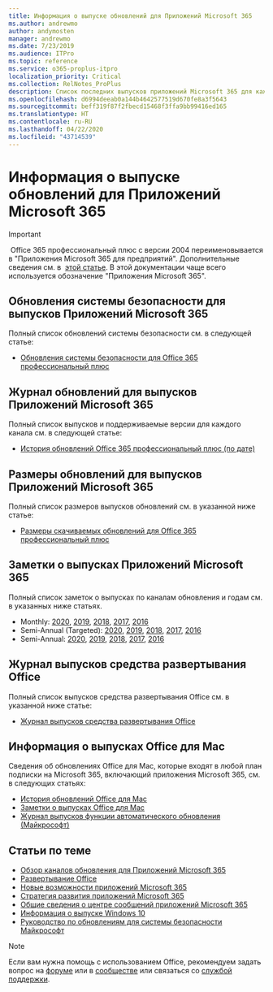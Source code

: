 ```yaml
---
title: Информация о выпуске обновлений для Приложений Microsoft 365
ms.author: andrewmo
author: andymosten
manager: andrewmo
ms.date: 7/23/2019
ms.audience: ITPro
ms.topic: reference
ms.service: o365-proplus-itpro
localization_priority: Critical
ms.collection: RelNotes_ProPlus
description: Список последних выпусков приложений Microsoft 365 для каждого канала обновления и ссылки на заметки о выпусках и историю обновлений для ИТ-специалистов
ms.openlocfilehash: d6994deeab0a144b4642577519d670fe8a3f5643
ms.sourcegitcommit: beff319f87f2fbecd15468f3ffa9bb99416ed165
ms.translationtype: HT
ms.contentlocale: ru-RU
ms.lasthandoff: 04/22/2020
ms.locfileid: "43714539"
---
```

# <a name="release-information-for-updates-to-microsoft-365-apps"></a>Информация о выпуске обновлений для Приложений Microsoft 365


> [!IMPORTANT]
> Office 365 профессиональный плюс с версии 2004 переименовывается в "Приложения Microsoft 365 для предприятий". Дополнительные сведения см. в  [этой статье](https://go.microsoft.com/fwlink/p/?linkid=2123420). В этой документации чаще всего используется обозначение "Приложения Microsoft 365".


## <a name="security-updates-for-microsoft-365-apps-releases"></a>Обновления системы безопасности для выпусков Приложений Microsoft 365

Полный список обновлений системы безопасности см. в следующей статье:
 - [Обновления системы безопасности для Office 365 профессиональный плюс](office365-proplus-security-updates.md)


## <a name="update-history-for-microsoft-365-apps-releases"></a>Журнал обновлений для выпусков Приложений Microsoft 365

Полный список выпусков и поддерживаемые версии для каждого канала см. в следующей статье:
 - [История обновлений Office 365 профессиональный плюс (по дате)](update-history-office365-proplus-by-date.md)


 ## <a name="update-sizes-for-microsoft-365-apps-releases"></a>Размеры обновлений для выпусков Приложений Microsoft 365

Полный список размеров выпусков обновлений см. в указанной ниже статье:
 - [Размеры скачиваемых обновлений для Office 365 профессиональный плюс](download-sizes-office365-proplus-updates.md)

## <a name="release-notes-for-microsoft-365-apps-releases"></a>Заметки о выпусках Приложений Microsoft 365

Полный список заметок о выпусках по каналам обновления и годам см. в указанных ниже статьях.
 - Monthly: [2020](monthly-channel-2020.md), [2019](monthly-channel-2019.md), [2018](monthly-channel-2018.md), [2017](monthly-channel-2017.md), [2016](monthly-channel-2016.md)
 - Semi-Annual (Targeted): [2020](semi-annual-channel-targeted-2020.md), [2019](semi-annual-channel-targeted-2019.md), [2018](semi-annual-channel-targeted-2018.md), [2017](semi-annual-channel-targeted-2017.md), [2016](semi-annual-channel-targeted-2016.md)
 - Semi-Annual: [2020](semi-annual-channel-2020.md), [2019](semi-annual-channel-2019.md), [2018](semi-annual-channel-2018.md), [2017](semi-annual-channel-2017.md), [2016](semi-annual-channel-2016.md)

 ## <a name="release-history-for-office-deployment-tool"></a>Журнал выпусков средства развертывания Office
 Полный список выпусков средства развертывания Office см. в указанной ниже статье:
 - [Журнал выпусков средства развертывания Office](ODT-release-history.md)

## <a name="office-for-mac-release-information"></a>Информация о выпусках Office для Mac

Сведения об обновлениях Office для Mac, которые входят в любой план подписки на Microsoft 365, включающий приложения Microsoft 365, см. в следующих статьях:
 - [История обновлений Office для Mac](update-history-office-for-mac.md)
 - [Заметки о выпусках Office для Mac](release-notes-office-for-mac.md)
 - [Журнал выпусков функции автоматического обновления (Майкрософт)](release-history-microsoft-autoupdate.md)


## <a name="related-topics"></a>Статьи по теме

- [Обзор каналов обновления для Приложений Microsoft 365](https://docs.microsoft.com/deployoffice/overview-of-update-channels-for-office-365-proplus)
- [Развертывание Office](https://docs.microsoft.com/deployoffice/)
- [Новые возможности приложений Microsoft 365](https://support.office.com/article/95c8d81d-08ba-42c1-914f-bca4603e1426)
- [Стратегия развития приложений Microsoft 365](https://products.office.com/business/office-365-roadmap)
- [Общие сведения о центре сообщений приложений Microsoft 365](https://support.office.com/article/38fb3333-bfcc-4340-a37b-deda509c2093)
- [Информация о выпуске Windows 10](https://www.microsoft.com/itpro/windows-10/release-information)
- [Руководство по обновлениям для системы безопасности Майкрософт](https://portal.msrc.microsoft.com/)

> [!NOTE]
> Если вам нужна помощь с использованием Office, рекомендуем задать вопрос на [форуме](https://answers.microsoft.com/) или в [сообществе](https://techcommunity.microsoft.com/) или связаться со [службой поддержки](https://support.microsoft.com/contactus).
